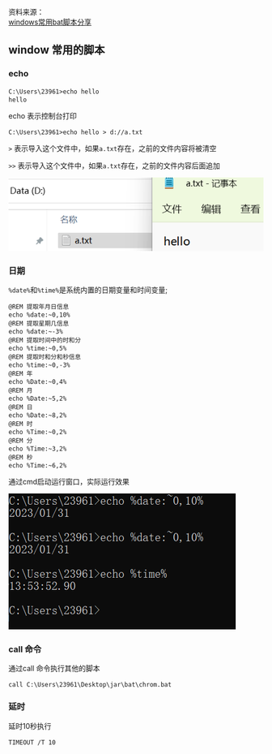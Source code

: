 资料来源：<br/>
[windows常用bat脚本分享](https://zhuanlan.zhihu.com/p/572312982)

## window 常用的脚本


### echo

```
C:\Users\23961>echo hello
hello
```
echo 表示控制台打印



~~~
C:\Users\23961>echo hello > d://a.txt
~~~

 `>` 表示导入这个文件中，如果`a.txt`存在，之前的文件内容将被清空

 `>>` 表示导入这个文件中，如果`a.txt`存在，之前的文件内容后面追加

![image-20230131135944688](img\image-20230131135944688.png)

### 日期

`%date%`和`%time%`是系统内置的日期变量和时间变量;

~~~~
@REM 提取年月日信息
echo %date:~0,10%
@REM 提取星期几信息
echo %date:~-3%
@REM 提取时间中的时和分
echo %time:~0,5%
@REM 提取时和分和秒信息
echo %time:~0,-3%
@REM 年
echo %Date:~0,4%
@REM 月
echo %Date:~5,2%
@REM 日
echo %Date:~8,2%
@REM 时
echo %Time:~0,2%
@REM 分
echo %Time:~3,2%
@REM 秒
echo %Time:~6,2%
~~~~

通过cmd启动运行窗口，实际运行效果

![image-20230131135412695](img\image-20230131135412695.png)



### call 命令

通过call 命令执行其他的脚本

~~~
call C:\Users\23961\Desktop\jar\bat\chrom.bat
~~~

### 延时

延时10秒执行

~~~
TIMEOUT /T 10
~~~

